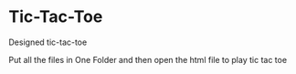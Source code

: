 # Tic-Tac-Toe
Designed tic-tac-toe

Put all the files in One Folder and then open the html file to play tic tac toe
